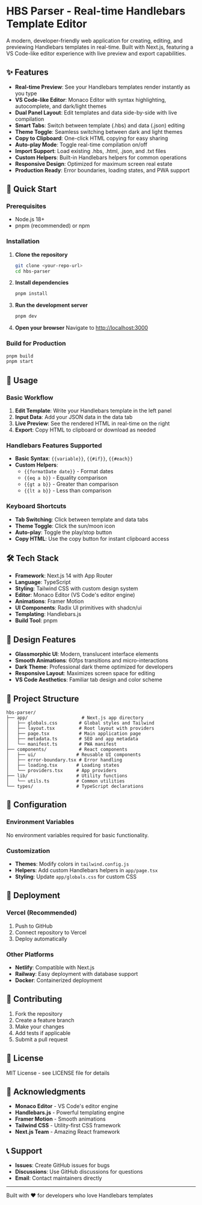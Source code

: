 # HBS Parser - Real-time Handlebars Template Editor

A modern, developer-friendly web application for creating, editing, and previewing Handlebars templates in real-time. Built with Next.js, featuring a VS Code-like editor experience with live preview and export capabilities.

## ✨ Features

- **Real-time Preview**: See your Handlebars templates render instantly as you type
- **VS Code-like Editor**: Monaco Editor with syntax highlighting, autocomplete, and dark/light themes
- **Dual Panel Layout**: Edit templates and data side-by-side with live compilation
- **Smart Tabs**: Switch between template (.hbs) and data (.json) editing
- **Theme Toggle**: Seamless switching between dark and light themes
- **Copy to Clipboard**: One-click HTML copying for easy sharing
- **Auto-play Mode**: Toggle real-time compilation on/off
- **Import Support**: Load existing .hbs, .html, .json, and .txt files
- **Custom Helpers**: Built-in Handlebars helpers for common operations
- **Responsive Design**: Optimized for maximum screen real estate
- **Production Ready**: Error boundaries, loading states, and PWA support

## 🚀 Quick Start

### Prerequisites
- Node.js 18+ 
- pnpm (recommended) or npm

### Installation

1. **Clone the repository**
   ```bash
   git clone <your-repo-url>
   cd hbs-parser
   ```

2. **Install dependencies**
   ```bash
   pnpm install
   ```

3. **Run the development server**
   ```bash
   pnpm dev
   ```

4. **Open your browser**
   Navigate to [http://localhost:3000](http://localhost:3000)

### Build for Production

```bash
pnpm build
pnpm start
```

## 🎯 Usage

### Basic Workflow

1. **Edit Template**: Write your Handlebars template in the left panel
2. **Input Data**: Add your JSON data in the data tab
3. **Live Preview**: See the rendered HTML in real-time on the right
4. **Export**: Copy HTML to clipboard or download as needed

### Handlebars Features Supported

- **Basic Syntax**: `{{variable}}`, `{{#if}}`, `{{#each}}`
- **Custom Helpers**: 
  - `{{formatDate date}}` - Format dates
  - `{{eq a b}}` - Equality comparison
  - `{{gt a b}}` - Greater than comparison
  - `{{lt a b}}` - Less than comparison

### Keyboard Shortcuts

- **Tab Switching**: Click between template and data tabs
- **Theme Toggle**: Click the sun/moon icon
- **Auto-play**: Toggle the play/stop button
- **Copy HTML**: Use the copy button for instant clipboard access

## 🛠️ Tech Stack

- **Framework**: Next.js 14 with App Router
- **Language**: TypeScript
- **Styling**: Tailwind CSS with custom design system
- **Editor**: Monaco Editor (VS Code's editor engine)
- **Animations**: Framer Motion
- **UI Components**: Radix UI primitives with shadcn/ui
- **Templating**: Handlebars.js
- **Build Tool**: pnpm

## 🎨 Design Features

- **Glassmorphic UI**: Modern, translucent interface elements
- **Smooth Animations**: 60fps transitions and micro-interactions
- **Dark Theme**: Professional dark theme optimized for developers
- **Responsive Layout**: Maximizes screen space for editing
- **VS Code Aesthetics**: Familiar tab design and color scheme

## 📁 Project Structure

```
hbs-parser/
├── app/                    # Next.js app directory
│   ├── globals.css        # Global styles and Tailwind
│   ├── layout.tsx         # Root layout with providers
│   ├── page.tsx           # Main application page
│   ├── metadata.ts        # SEO and app metadata
│   └── manifest.ts        # PWA manifest
├── components/            # React components
│   ├── ui/               # Reusable UI components
│   ├── error-boundary.tsx # Error handling
│   ├── loading.tsx       # Loading states
│   └── providers.tsx     # App providers
├── lib/                  # Utility functions
│   └── utils.ts          # Common utilities
└── types/                # TypeScript declarations
```

## 🔧 Configuration

### Environment Variables

No environment variables required for basic functionality.

### Customization

- **Themes**: Modify colors in `tailwind.config.js`
- **Helpers**: Add custom Handlebars helpers in `app/page.tsx`
- **Styling**: Update `app/globals.css` for custom CSS

## 🚀 Deployment

### Vercel (Recommended)

1. Push to GitHub
2. Connect repository to Vercel
3. Deploy automatically

### Other Platforms

- **Netlify**: Compatible with Next.js
- **Railway**: Easy deployment with database support
- **Docker**: Containerized deployment

## 🤝 Contributing

1. Fork the repository
2. Create a feature branch
3. Make your changes
4. Add tests if applicable
5. Submit a pull request

## 📄 License

MIT License - see LICENSE file for details

## 🙏 Acknowledgments

- **Monaco Editor** - VS Code's editor engine
- **Handlebars.js** - Powerful templating engine
- **Framer Motion** - Smooth animations
- **Tailwind CSS** - Utility-first CSS framework
- **Next.js Team** - Amazing React framework

## 📞 Support

- **Issues**: Create GitHub issues for bugs
- **Discussions**: Use GitHub discussions for questions
- **Email**: Contact maintainers directly

---

Built with ❤️ for developers who love Handlebars templates
